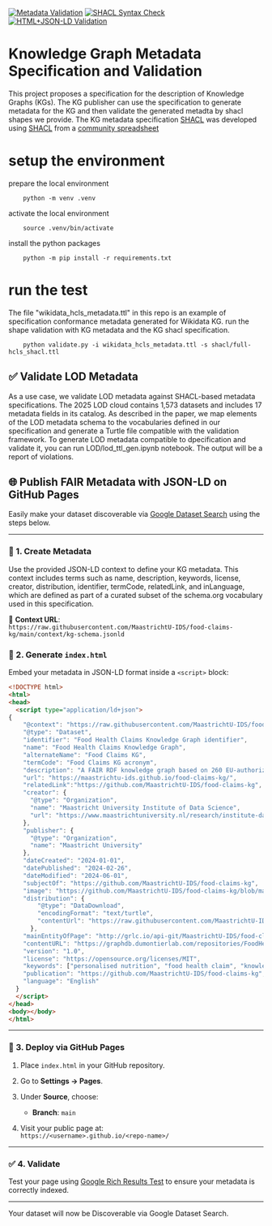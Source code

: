 [![Metadata Validation](https://github.com/marmhm/kg-metadata/actions/workflows/validate-metadata.yml/badge.svg)](https://github.com/marmhm/kg-metadata/actions/workflows/validate-metadata.yml)
[![SHACL Syntax Check](https://github.com/marmhm/kg-metadata/actions/workflows/shacl-syntax-check.yml/badge.svg)](https://github.com/marmhm/kg-metadata/actions/workflows/shacl-syntax-check.yml)
[![HTML+JSON-LD Validation](https://github.com/marmhm/kg-metadata/actions/workflows/validate-html.yml/badge.svg)](https://github.com/marmhm/kg-metadata/actions/workflows/validate-html.yml)


# Knowledge Graph Metadata Specification and Validation

This project proposes a specification for the description of Knowledge Graphs (KGs). The KG publisher can use the specification to generate metadata for the KG and then validate the generated metadta by shacl shapes we provide. The KG metadata specification [SHACL](shacl/full-hcls_shacl.ttl) was developed using [SHACL](https://www.w3.org/TR/shacl/) from a [community spreadsheet](https://docs.google.com/spreadsheets/d/1g6ypMzaRt6Z6rhNu4MMwgVdFJO0W47astvhXcxx66N4/edit?gid=1015207925#gid=1015207925)

# setup the environment
prepare the local environment
        
        python -m venv .venv

activate the local environment
        
        source .venv/bin/activate

install the python packages

        python -m pip install -r requirements.txt

# run the test
The file "wikidata_hcls_metadata.ttl" in this repo is an example of specification conformance metadata generated for Wikidata KG. run the shape validation with KG metadata and the KG shacl specification.

        python validate.py -i wikidata_hcls_metadata.ttl -s shacl/full-hcls_shacl.ttl


## ✅ Validate LOD Metadata

As a use case, we validate LOD metadata against SHACL-based metadata specifications. The 2025 LOD cloud contains 1,573 datasets and includes 17 metadata fields in its catalog. As described in the paper, we map elements of the LOD metadata schema to the vocabularies defined in our specification and generate a Turtle file compatible with the validation framework. To generate LOD metadata compatible to dpecification and validate it, you can run LOD/lod_ttl_gen.ipynb notebook. The output will be a report of violations.


## 🌐 Publish FAIR Metadata with JSON-LD on GitHub Pages

Easily make your dataset discoverable via [Google Dataset Search](https://datasetsearch.research.google.com/) using the steps below.

---

### 📝 1. Create Metadata

Use the provided JSON-LD context to define your KG metadata. This context includes terms such as name, description, keywords, license, creator, distribution, identifier, termCode, relatedLink, and inLanguage, which are defined as part of a curated subset of the schema.org vocabulary used in this specification.

📄 **Context URL**:  
`https://raw.githubusercontent.com/MaastrichtU-IDS/food-claims-kg/main/context/kg-schema.jsonld`


### 💾 2. Generate `index.html`

Embed your metadata in JSON-LD format inside a `<script>` block:

```html
<!DOCTYPE html>
<html>
<head>
  <script type="application/ld+json">
{
    "@context": "https://raw.githubusercontent.com/MaastrichtU-IDS/food-claims-kg/main/context/kg-schema.jsonld",
    "@type": "Dataset",
	"identifier": "Food Health Claims Knowledge Graph identifier",
    "name": "Food Health Claims Knowledge Graph",
    "alternateName": "Food Claims KG",
	"termCode": "Food Claims KG acronym",
    "description": "A FAIR RDF knowledge graph based on 260 EU-authorized health claims, structured across food, health effect, target group, and supporting scientific evidence.",
    "url": "https://maastrichtu-ids.github.io/food-claims-kg/",
	"relatedLink":"https://github.com/MaastrichtU-IDS/food-claims-kg",
    "creator": {
      "@type": "Organization",
      "name": "Maastricht University Institute of Data Science",
      "url": "https://www.maastrichtuniversity.nl/research/institute-data-science"
    },
	"publisher": {
      "@type": "Organization",
      "name": "Maastricht University"
    },
	"dateCreated": "2024-01-01",
	"datePublished": "2024-02-26",
    "dateModified": "2024-06-01",
	"subjectOf": "https://github.com/MaastrichtU-IDS/food-claims-kg",
	"image": "https://github.com/MaastrichtU-IDS/food-claims-kg/blob/master/food-claims-kg.jpg",
	"distribution": {
        "@type": "DataDownload",
        "encodingFormat": "text/turtle",
        "contentUrl": "https://raw.githubusercontent.com/MaastrichtU-IDS/food-claims-kg/main/data/food-claims.ttl"
      },
	"mainEntityOfPage": "http://grlc.io/api-git/MaastrichtU-IDS/food-claims-kg",
	"contentURL": "https://graphdb.dumontierlab.com/repositories/FoodHealthClaimsKG",
	"version": "1.0",
    "license": "https://opensource.org/licenses/MIT",
	"keywords": ["personalised nutrition", "food health claim", "knowledge graph", "FAIR data", "RDF", "EFSA"],
	"publication": "https://github.com/MaastrichtU-IDS/food-claims-kg",
	"language": "English"
  }
  </script>
</head>
<body></body>
</html>
```

---

### 🚀 3. Deploy via GitHub Pages

1. Place `index.html` in your GitHub repository.
2. Go to **Settings → Pages**.
3. Under **Source**, choose:
   - **Branch**: `main`

4. Visit your public page at:  
   `https://<username>.github.io/<repo-name>/`

---

### ✅ 4. Validate

Test your page using [Google Rich Results Test](https://search.google.com/test/rich-results) to ensure your metadata is correctly indexed.

---

Your dataset will now be Discoverable via Google Dataset Search.




        

